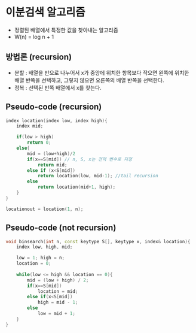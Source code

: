 # 이분검색 알고리즘
* 정렬된 배열에서 특정한 값을 찾아내는 알고리즘
* W(n) = log n + 1

## 방법론 (recursion)
* 분할 : 배열을 반으로 나누어서 x가 중앙에 위치한 항목보다 작으면 왼쪽에 위치한 배열 반쪽을 선택하고, 그렇지 않으면 오른쪽의 배열 반쪽을 선택한다.
* 정복 : 선택된 반쪽 배열에서 x를 찾는다.

## Pseudo-code (recursion)
```cpp
index location(index low, index high){
	index mid;

	if(low > high)
		return 0;
	else{
		mid = (low+high)/2
		if(x==S[mid]) // n, S, x는 전역 변수로 지정
			return mid;
		else if (x<S[mid]) 
			return location(low, mid-1); //tail recursion
		else
			return location(mid+1, high);
	}
}

locationout = location(1, n);
```

## Pseudo-code (not recursion)
```cpp
void binsearch(int n, const keytype S[], keytype x, index& location){
	index low, high, mid;

	low = 1; high = n; 
	location = 0;
	
	while(low <= high && location == 0){
		mid = (low + high) / 2;
		if(x==S[mid])
			location = mid;
		else if(x<S[mid])
			high = mid - 1;
		else
			low = mid + 1;
	}
}

```

